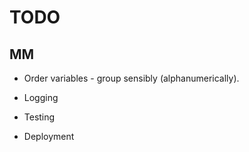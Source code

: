 TODO
====

MM
--

* Order variables - group sensibly (alphanumerically).

* Logging
* Testing
* Deployment
